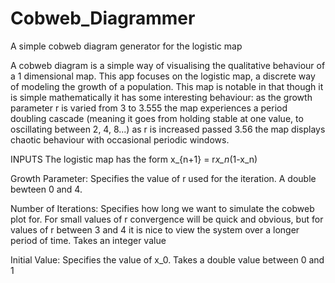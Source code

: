 # Cobweb_Diagrammer
A simple cobweb diagram generator for the logistic map

A cobweb diagram is a simple way of visualising the qualitative behaviour of a 1 dimensional map. This app focuses on the logistic map,
a discrete way of modeling the growth of a population. This map is notable in that though it is simple mathematically it has some interesting
behaviour: as the growth parameter r is varied from 3 to 3.555  the map experiences a period doubling cascade (meaning it goes from holding stable at one value,
to oscillating between 2, 4, 8...) as r is increased passed 3.56 the map displays chaotic behaviour with occasional periodic windows.

INPUTS
The logistic map has the form x_{n+1} = r*x_n*(1-x_n)

Growth Parameter: Specifies the value of r used for the iteration. A double bewteen 0 and 4.

Number of Iterations: Specifies how long we want to simulate the cobweb plot for. For small values of r convergence will be quick and obvious,
but for values of r between 3 and 4 it is nice to view the system over a longer period of time. Takes an integer value

Initial Value: Specifies the value of x_0. Takes a double value between 0 and 1



